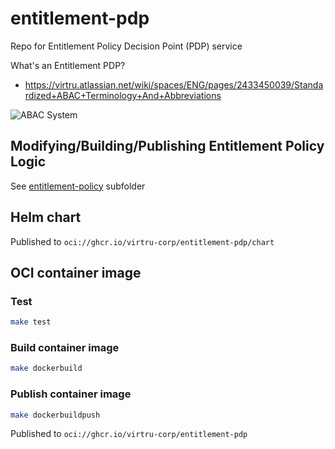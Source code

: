 # entitlement-pdp
Repo for Entitlement Policy Decision Point (PDP) service

What's an Entitlement PDP?
 - https://virtru.atlassian.net/wiki/spaces/ENG/pages/2433450039/Standardized+ABAC+Terminology+And+Abbreviations

![ABAC System](./index.png)

## Modifying/Building/Publishing Entitlement Policy Logic

See [entitlement-policy](entitlement-policy/README.md) subfolder

## Helm chart

Published to `oci://ghcr.io/virtru-corp/entitlement-pdp/chart`

## OCI container image

### Test

``` sh
make test
```

### Build container image

``` sh
make dockerbuild
```

### Publish container image

``` sh
make dockerbuildpush
```

Published to `oci://ghcr.io/virtru-corp/entitlement-pdp`

